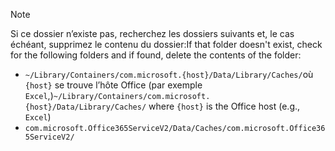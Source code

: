 > [!NOTE]
> <span data-ttu-id="45897-101">Si ce dossier n’existe pas, recherchez les dossiers suivants et, le cas échéant, supprimez le contenu du dossier:</span><span class="sxs-lookup"><span data-stu-id="45897-101">If that folder doesn't exist, check for the following folders and if found, delete the contents of the folder:</span></span>
>    - <span data-ttu-id="45897-102">`~/Library/Containers/com.microsoft.{host}/Data/Library/Caches/`où `{host}` se trouve l’hôte Office (par exemple `Excel`,)</span><span class="sxs-lookup"><span data-stu-id="45897-102">`~/Library/Containers/com.microsoft.{host}/Data/Library/Caches/` where `{host}` is the Office host (e.g., `Excel`)</span></span>
>    - `com.microsoft.Office365ServiceV2/Data/Caches/com.microsoft.Office365ServiceV2/`
